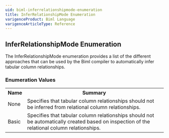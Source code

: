 ```yaml
---
uid: biml-inferrelationshipmode-enumeration
title: InferRelationshipMode Enumeration
varigenceProduct: Biml Language
varigenceArticleType: Reference
---
```


## InferRelationshipMode Enumeration<div class="LanguageSummary"><div class ="SummaryItem">The InferRelationshipMode enumeration provides a list of the different approaches that can be used by the Biml compiler to automatically infer tabular column relationships.</div></div><div class="EnumValueGroup">### Enumeration Values<table id="EnumValue" class="MemberList"><tbody><tr><th class="MemberNameColumnHeader">Name</th><th class="MemberSummaryColumnHeader">Summary</th></tr><tr class="cd0"><td class="MemberName">None</td><td class="MemberSummary"><div class ="SummaryItem">Specifies that tabular column relationships should not be inferred from relational column relationships.</div></td></tr><tr class="cd1"><td class="MemberName">Basic</td><td class="MemberSummary"><div class ="SummaryItem">Specifies that tabular column relationships should not be automatically created based on inspection of the relational column relationships.</div></td></tr></tbody></table></div>